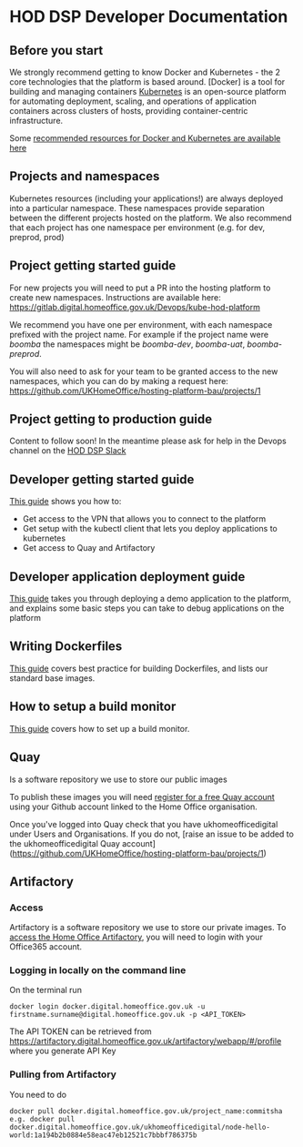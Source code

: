 # HOD DSP Developer Documentation

## Before you start
We strongly recommend getting to know Docker and Kubernetes - the 2 core technologies that the platform is based around.
[Docker] is a tool for building and managing containers
[Kubernetes](http://kubernetes.io/docs/whatisk8s/) is an open-source platform for automating deployment, scaling,
and operations of application containers across clusters of hosts, providing container-centric infrastructure.

Some [recommended resources for Docker and Kubernetes are available here](./recommended-reading.md)

## Projects and namespaces
Kubernetes resources (including your applications!) are always deployed into a particular namespace. 
These namespaces provide separation between the different projects hosted on the platform.
We also recommend that each project has one namespace per environment (e.g. for dev, preprod, prod)

## Project getting started guide
For new projects you will need to put a PR into the hosting platform to create new namespaces.
Instructions are available here:  
https://gitlab.digital.homeoffice.gov.uk/Devops/kube-hod-platform

We recommend you have one per environment, with each namespace prefixed with the project name. 
For example if the project name were *boomba* the namespaces might be *boomba-dev*, *boomba-uat*, *boomba-preprod*.

You will also need to ask for your team to be granted access to the new namespaces, which you can do by making a request here:  
https://github.com/UKHomeOffice/hosting-platform-bau/projects/1

## Project getting to production guide
Content to follow soon! In the meantime please ask for help in the Devops channel on the [HOD DSP Slack](https://hod-dsp.slack.com)

## Developer getting started guide
[This guide](dev_setup.md) shows you how to:

* Get access to the VPN that allows you to connect to the platform
* Get setup with the kubectl client that lets you deploy applications to kubernetes
* Get access to Quay and Artifactory

## Developer application deployment guide
[This guide](platform_introduction.md) takes you through deploying a demo application to the platform, and explains some basic steps you can take to debug applications on the platform

## Writing Dockerfiles
[This guide](./writing_dockerfiles.md) covers best practice for building Dockerfiles, and lists our standard base images.

## How to setup a build monitor
[This guide](build_monitors.md) covers how to set up a build monitor.

## Quay

Is a software repository we use to store our public images 

To publish these images you will need [register for a free Quay account](https://quay.io) using your Github account linked to the Home Office organisation.

Once you've logged into Quay check that you have ukhomeofficedigital under Users and Organisations.
If you do not, [raise an issue to be added to the ukhomeofficedigital Quay account] (https://github.com/UKHomeOffice/hosting-platform-bau/projects/1)

## Artifactory

### Access

Artifactory is a software repository we use to store our private images. To [access the Home Office Artifactory](https://artifactory.digital.homeoffice.gov.uk/artifactory/webapp/#/artifacts/browse/tree/General/docker), you will need to login with your Office365 account. 

### Logging in locally on the command line

On the terminal run 
```
docker login docker.digital.homeoffice.gov.uk -u firstname.surname@digital.homeoffice.gov.uk -p <API_TOKEN>
```

The API TOKEN can be retrieved from https://artifactory.digital.homeoffice.gov.uk/artifactory/webapp/#/profile where you generate API Key

### Pulling from Artifactory

You need to do 

```
docker pull docker.digital.homeoffice.gov.uk/project_name:commitsha
e.g. docker pull docker.digital.homeoffice.gov.uk/ukhomeofficedigital/node-hello-world:1a194b2b0884e58eac47eb12521c7bbbf786375b
```
